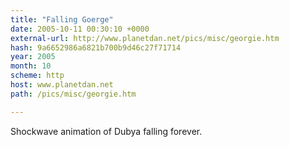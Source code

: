 ```yaml
---
title: "Falling Goerge"
date: 2005-10-11 00:30:10 +0000
external-url: http://www.planetdan.net/pics/misc/georgie.htm
hash: 9a6652986a6821b700b9d46c27f71714
year: 2005
month: 10
scheme: http
host: www.planetdan.net
path: /pics/misc/georgie.htm

---
```


Shockwave animation of Dubya falling forever.
